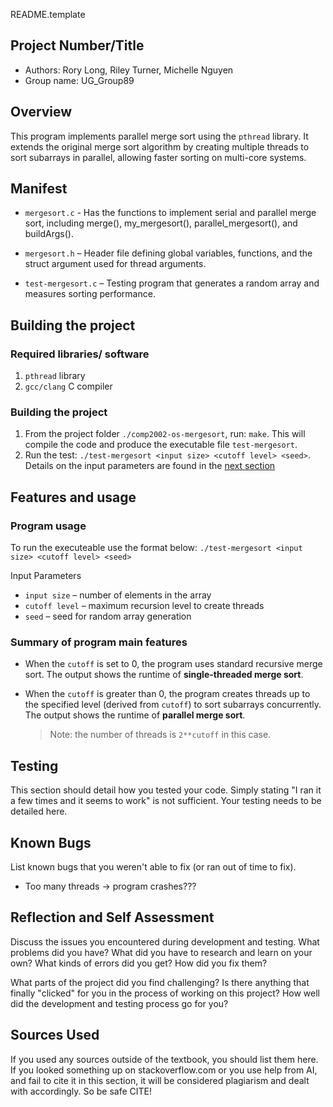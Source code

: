 README.template

## Project Number/Title 

* Authors: Rory Long, Riley Turner, Michelle Nguyen
* Group name: UG_Group89

## Overview

This program implements parallel merge sort using the `pthread` library. 
It extends the original merge sort algorithm by creating multiple threads to sort subarrays in parallel, 
allowing faster sorting on multi-core systems. 

## Manifest

* `mergesort.c` - Has the functions to implement serial and parallel merge sort, including merge(), my_mergesort(), parallel_mergesort(), and buildArgs().

* `mergesort.h` – Header file defining global variables, functions, and the struct argument used for thread arguments.

* `test-mergesort.c` – Testing program that generates a random array and measures sorting performance.

## Building the project

### Required libraries/ software
1. `pthread` library
2. `gcc/clang` C compiler

### Building the project 
1. From the project folder `./comp2002-os-mergesort`, run: `make`. This will compile the code and produce the executable file `test-mergesort`.
2. Run the test: `./test-mergesort <input size> <cutoff level> <seed>`. Details on the input parameters are found in the [next section](#features-and-usage)

## Features and usage

### Program usage
To run the executeable use the format below:
`./test-mergesort <input size> <cutoff level> <seed>`

Input Parameters 
- `input size` – number of elements in the array
- `cutoff level` – maximum recursion level to create threads
- `seed` – seed for random array generation

### Summary of program main features
- When the `cutoff` is set to 0, the program uses standard recursive merge sort. The output shows the runtime of **single-threaded merge sort**.

- When the `cutoff` is greater than 0, the program creates threads up to the specified level (derived from `cutoff`) to sort subarrays concurrently. The output shows the runtime of **parallel merge sort**.
    > Note: the number of threads is `2**cutoff` in this case.

## Testing

This section should detail how you tested your code. Simply stating "I ran
it a few times and it seems to work" is not sufficient. Your testing needs
to be detailed here.

## Known Bugs

List known bugs that you weren't able to fix (or ran out of time to fix).
* Too many threads -> program crashes???

## Reflection and Self Assessment

Discuss the issues you encountered during development and testing. What
problems did you have? What did you have to research and learn on your own?
What kinds of errors did you get? How did you fix them?

What parts of the project did you find challenging? Is there anything that
finally "clicked" for you in the process of working on this project? How well did the development and testing process go for you?

## Sources Used

If you used any sources outside of the textbook, you should list them here. 
If you looked something up on stackoverflow.com or you use help from AI, and 
fail to cite it in this section, it will be considered plagiarism and dealt 
with accordingly. So be safe CITE!
